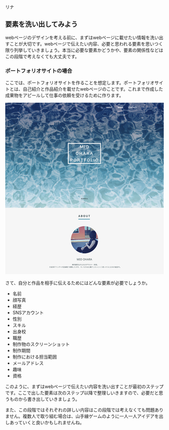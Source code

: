
リナ

## 要素を洗い出してみよう
 webページのデザインを考える前に、まずはwebページに載せたい情報を洗い出すことが大切です。webページで伝えたい内容、必要と思われる要素を思いつく限り列挙していきましょう。本当に必要な要素かどうかや、要素の関係性などはこの段階で考えなくても大丈夫です。

### ポートフォリオサイトの場合
 ここでは、ポートフォリオサイトを作ることを想定します。ポートフォリオサイトとは、自己紹介と作品紹介を載せたwebページのことです。これまで作成した成果物をアピールして仕事の依頼を受けるために作ります。

![ポートフォリオサイト](./img/portofolio.png)

 さて、自分と作品を相手に伝えるためにはどんな要素が必要でしょうか。
 - 名前
 - 顔写真
 - 経歴
 - SNSアカウント
 - 性別
 - スキル
 - 出身校
 - 職歴
 - 制作物のスクリーンショット
 - 制作期間
 - 制作における担当範囲
 - メールアドレス
 - 趣味
 - 資格

このように、まずはwebページで伝えたい内容を洗い出すことが最初のステップです。ここで出した要素は次のステップ以降で整理しいきますので、必要だと思うものから書き出していきましょう。

また、この段階ではそれぞれの詳しい内容はこの段階では考えなくても問題ありません。複数人で取り組む場合は、山手線ゲームのように一人一人アイデアを出しあっていくと良いかもしれませんね。
